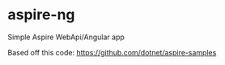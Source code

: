 # aspire-ng
Simple Aspire WebApi/Angular app

Based off this code: https://github.com/dotnet/aspire-samples
